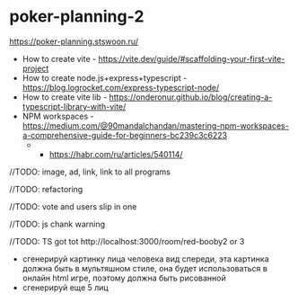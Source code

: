 # poker-planning-2

https://poker-planning.stswoon.ru/

* How to create vite - https://vite.dev/guide/#scaffolding-your-first-vite-project
* How to create node.js+express+typescript - https://blog.logrocket.com/express-typescript-node/
* How to create vite lib - https://onderonur.github.io/blog/creating-a-typescript-library-with-vite/
* NPM workspaces - https://medium.com/@90mandalchandan/mastering-npm-workspaces-a-comprehensive-guide-for-beginners-bc239c3c6223
  * + https://habr.com/ru/articles/540114/


//TODO: image, ad, link, link to all programs

//TODO: refactoring

//TODO: vote and users slip in one

//TODO: js chank warning

//TODO: TS got tot http://localhost:3000/room/red-booby2 or 3


- сгенерируй картинку лица человека вид спереди, эта картинка должна быть в мультяшном стиле, она будет использоваться в онлайн html игре, поэтому должна быть рисованной
- сгенерируй еще 5 лиц